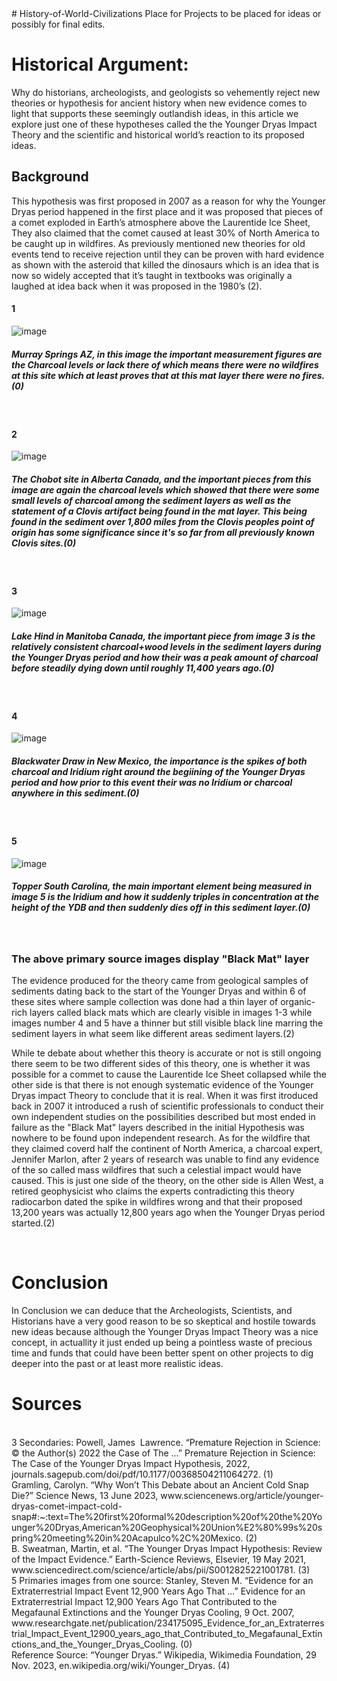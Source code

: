 <!DOCTYPE html>
<html> 
<head>   # History-of-World-Civilizations
Place for Projects to be placed for ideas or possibly for final edits.
</head>
 <title> Younger Dryas Impact Theory </title>

<body>
<h1> Historical Argument: </h1>
<p>  Why do historians, archeologists, and geologists so vehemently reject new theories or hypothesis for ancient history when new evidence comes to light that supports these seemingly outlandish ideas, in this article we explore just one of these hypotheses called the the Younger Dryas Impact Theory and the scientific and historical world’s reaction to its proposed ideas.

<h2> Background </h2>
This hypothesis was first proposed in 2007 as a reason for why the Younger Dryas period happened in the first place and it was proposed that pieces of a comet exploded in Earth’s atmosphere above the Laurentide Ice Sheet, They also claimed that the comet caused at least 30% of North America to be caught up in wildfires. As previously mentioned new theories for old events tend to receive rejection until they can be proven with hard evidence as shown with the asteroid that killed the dinosaurs which is an idea that is now so widely accepted that it’s taught in textbooks was originally a laughed at idea back when it was proposed in the 1980’s (2). 
</p>


  
<h4> 1 </h4> 

![image](https://github.com/colekightlinger/History-of-World-Civilizations/assets/25617747/825ee763-3c98-45fa-9bb2-8305e5b4f590) 
  <br>
  <h5> Murray Springs AZ, in this image the important measurement figures are the Charcoal levels or lack there of which means there were no wildfires at this site which at least proves that at this mat layer there were no fires.(0) </h5>
  <br>
<h4> 2 </h4>

![image](https://github.com/colekightlinger/History-of-World-Civilizations/assets/25617747/09e12600-3d6b-4cbb-85f3-31d977a3ffd5)
 <br>
<h5> The Chobot site in Alberta Canada, and the important pieces from this image are again the charcoal levels which showed that there were some small levels of charcoal among the sediment layers as well as the statement of a Clovis artifact being found in the mat layer. This being found in the sediment over 1,800 miles from the Clovis peoples point of origin has some significance since it's so far from all previously known Clovis sites.(0) </h5>
  <br>
<h4> 3 </h4>

![image](https://github.com/colekightlinger/History-of-World-Civilizations/assets/25617747/5cf885dd-30a5-46f1-95bf-81cbb3b6a972)
 <br>
<h5> Lake Hind in Manitoba Canada, the important piece from image 3 is the relatively consistent charcoal+wood levels in the sediment layers during the Younger Dryas period and how their was a peak amount of charcoal before steadily dying down until roughly 11,400 years ago.(0) </h5>
  <br>
<h4> 4 </h4>

![image](https://github.com/colekightlinger/History-of-World-Civilizations/assets/25617747/36e7c56f-7c31-4521-aea7-4b3f0ef5856f)
 <br>
<h5> Blackwater Draw in New Mexico, the importance is the spikes of both charcoal and Iridium right around the begiining of the Younger Dryas period and how prior to this event their was no Iridium or charcoal anywhere in this sediment.(0) </h5>
  <br>
<h4> 5 </h4>

![image](https://github.com/colekightlinger/History-of-World-Civilizations/assets/25617747/19a2bcc6-5bb9-4863-a384-9bff05ea64be)
 <br>
 <h5> Topper South Carolina, the main important element being measured in image 5 is the Iridium and how it suddenly triples in concentration at the height of the YDB and then suddenly dies off in this sediment layer.(0) </h5>
<br>

<h3> The above primary source images display "Black Mat" layer </h3> 
The evidence produced for the theory came from geological samples of sediments dating back to the start of the Younger Dryas and within 6 of these sites where sample collection was done had a thin layer of organic-rich layers called black mats which are clearly visible in images 1-3 while images number 4 and 5 have a thinner but still visible black line marring the sediment layers in what seem like different areas sediment layers.(2)

<br> 

<p> While te debate about whether this theory is accurate or not is still ongoing there seem to be two different sides of this theory, one is whether it was possible for a commet to cause the Laurentide Ice Sheet collapsed while the other side is that there is not enough systematic evidence of the Younger Dryas impact Theory to conclude that it is real. When it was first itroduced back in 2007 it introduced a rush of scientific professionals to conduct their own independent studies on the possibilities described but most ended in failure as the "Black Mat" layers described in the initial Hypothesis was nowhere to be found upon independent research. As for the wildfire that they claimed coverd half the continent of North America, a charcoal expert, Jennifer Marlon, after 2 years of research was unable to find any evidence of the so called mass wildfires that such a celestial impact would have caused. This is just one side of the theory, on the other side is Allen West, a retired geophysicist who claims the experts contradicting this theory radiocarbon dated the spike in wildfires wrong and that their proposed 13,200 years was actually 12,800 years ago when the Younger Dryas period started.(2) </p>


<br>




<h1> Conclusion </h1>
<p> In Conclusion we can deduce that the Archeologists, Scientists, and Historians have a very good reason to be so skeptical and hostile towards new ideas because although the Younger Dryas Impact Theory was a nice concept, in actuallity it just ended up being a pointless waste of precious time and funds that could have been better spent on other projects to dig deeper into the past or at least more realistic ideas. 



  

<h1> Sources </h1>

<br>
  3 Secondaries: Powell, James&nbsp; Lawrence. “Premature Rejection in Science: © the Author(s) 2022 the Case of The ...” Premature Rejection in Science: The Case of the Younger Dryas Impact Hypothesis, 2022, journals.sagepub.com/doi/pdf/10.1177/00368504211064272.  (1) 
<br>
Gramling, Carolyn. “Why Won’t This Debate about an Ancient Cold Snap Die?” Science News, 13 June 2023, www.sciencenews.org/article/younger-dryas-comet-impact-cold-snap#:~:text=The%20first%20formal%20description%20of%20the%20Younger%20Dryas,American%20Geophysical%20Union%E2%80%99s%20spring%20meeting%20in%20Acapulco%2C%20Mexico.  (2) 
<br>
B. Sweatman, Martin, et al. “The Younger Dryas Impact Hypothesis: Review of the Impact Evidence.” Earth-Science Reviews, Elsevier, 19 May 2021, www.sciencedirect.com/science/article/abs/pii/S0012825221001781.  (3) 
<br>
  5 Primaries images from one source: Stanley, Steven M. “Evidence for an Extraterrestrial Impact Event 12,900 Years Ago That ...” Evidence for an Extraterrestrial Impact 12,900 Years Ago That Contributed to the Megafaunal Extinctions and the Younger Dryas Cooling, 9 Oct. 2007, www.researchgate.net/publication/234175095_Evidence_for_an_Extraterrestrial_Impact_Event_12900_years_ago_that_Contributed_to_Megafaunal_Extinctions_and_the_Younger_Dryas_Cooling.  (0) 
<br>
  Reference Source: “Younger Dryas.” Wikipedia, Wikimedia Foundation, 29 Nov. 2023, en.wikipedia.org/wiki/Younger_Dryas.  (4) 
</body>
</html>
